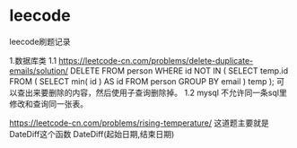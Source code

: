# leecode
leecode刷题记录

1.数据库类
1.1 https://leetcode-cn.com/problems/delete-duplicate-emails/solution/
DELETE 
FROM
	person 
WHERE
	id NOT IN ( SELECT temp.id FROM ( SELECT min( id ) AS id FROM person GROUP BY email ) temp );
可以查出来要删除的内容，然后使用子查询删除掉。
1.2 mysql 不允许同一条sql里 修改和查询同一张表。

https://leetcode-cn.com/problems/rising-temperature/
这道题主要就是DateDiff这个函数 DateDiff(起始日期,结束日期)